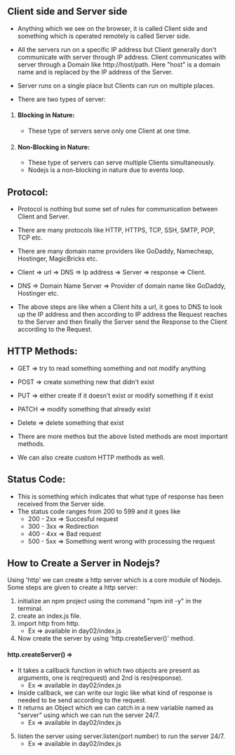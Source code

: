 ## Client side and Server side

* Anything which we see on the browser, it is called Client side and something which is operated remotely is called Server side.

* All the servers run on a specific IP address but Client generally don't communicate with server through IP address. Client communicates with server through a Domain like http://host/path. Here "host" is a domain name and is replaced by the IP address of the Server.

* Server runs on a single place but Clients can run on multiple places.

* There are two types of server:
1. #### Blocking in Nature: 
    * These type of servers serve only one Client at one time.

2. #### Non-Blocking in Nature:
    * These type of servers can serve multiple Clients simultaneously.
    * Nodejs is a non-blocking in nature due to events loop.

## Protocol:

* Protocol is nothing but some set of rules for communication between Client and Server.
* There are many protocols like HTTP, HTTPS, TCP, SSH, SMTP, POP, TCP etc.
* There are many domain name providers like GoDaddy, Namecheap, Hostinger, MagicBricks etc.

* Client => url => DNS => Ip address => Server => response => Client.
* DNS => Domain Name Server => Provider of domain name like GoDaddy, Hostinger etc.
* The above steps are like when a Client hits a url, it goes to DNS to look up the IP address and then according to IP address the Request reaches to the Server and then finally the Server send the Response to the Client according to the Request.


## HTTP Methods:

* GET => try to read something something and not modify anything
* POST => create something new that didn't exist
* PUT => either create if it doesn't exist or modify something if it exist
* PATCH => modify something that already exist
* Delete => delete something that exist

* There are more methos but the above listed methods are most important methods.
* We can also create custom HTTP methods as well.

## Status Code:

* This is something which indicates that what type of response has been received from the Server side.
* The status code ranges from 200 to 599 and it goes like
    * 200 - 2xx => Succesful request
    * 300 - 3xx => Redirection
    * 400 - 4xx => Bad request
    * 500 - 5xx => Something went wrong with processing the request

## How to Create a Server in Nodejs?

Using 'http' we can create a http server which is a core module of Nodejs. Some steps are given to create a http server:

1. initialize an npm project using the command "npm init -y" in the terminal.
2. create an index.js file.
3. import http from http.
    * Ex => available in day02/index.js
4. Now create the server by using 'http.createServer()' method.

#### http.createServer() =>
* It takes a callback function in which two objects are present as arguments, one is req(request) and 2nd is res(response).
    * Ex => available in day02/index.js
* Inside callback, we can write our logic like what kind of response is needed to be send according to the request.
* It returns an Object which we can catch in a new variable named as "server" using which we can run the server 24/7.
    * Ex => available in day02/index.js

5. listen the server using server.listen(port number) to run the server 24/7.
    * Ex => available in day02/index.js
